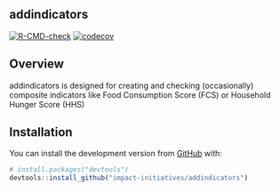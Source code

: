 
## addindicators

<!-- badges: start -->
[![R-CMD-check](https://github.com/mhkhan27/addindicators/actions/workflows/R-CMD-check.yaml/badge.svg)](https://github.com/mhkhan27/addindicators/actions/workflows/R-CMD-check.yaml)
[![codecov](https://codecov.io/gh/mhkhan27/addindicators/branch/master/graph/badge.svg?token=RlTJbum32D)](https://codecov.io/gh/mhkhan27/addindicators)
<!-- badges: end -->

## Overview

addindicators is designed for creating and checking (occasionally)
composite indicators like Food Consumption Score (FCS) or Household
Hunger Score (HHS)

## Installation

You can install the development version from
[GitHub](https://github.com/) with:

``` r
# install.packages("devtools")
devtools::install_github("impact-initiatives/addindicators")
```
